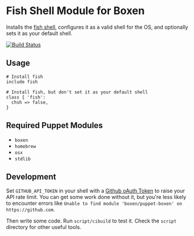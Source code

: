 # Fish Shell Module for Boxen

Installs the [fish shell](http://fishshell.com/), configures it as a valid
shell for the OS, and optionally sets it as your default shell.

[![Build Status](https://travis-ci.org/dgoodlad/puppet-fish.png?branch=master)](https://travis-ci.org/dgoodlad/puppet-fish)

## Usage

```puppet
# Install fish
include fish

# Install fish, but don't set it as your default shell
class { 'fish':
  chsh => false,
}
```

## Required Puppet Modules

* `boxen`
* `homebrew`
* `osx`
* `stdlib`

## Development

Set `GITHUB_API_TOKEN` in your shell with a [Github oAuth Token](https://help.github.com/articles/creating-an-oauth-token-for-command-line-use) to raise your API rate limit. You can get some work done without it, but you're less likely to encounter errors like `Unable to find module 'boxen/puppet-boxen' on https://github.com`.

Then write some code. Run `script/cibuild` to test it. Check the `script`
directory for other useful tools.
